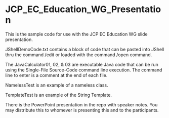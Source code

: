 # JCP_EC_Education_WG_Presentation

This is the sample code for use with the JCP EC Education WG slide presentation.

JShellDemoCode.txt contains a block of code that can be pasted into JShell thru the command /edit or loaded with the command /open command.

The JavaCalculator01, 02, & 03 are executable Java code that can be run using the Single-File Source-Code command line execution. The command line to enter is a comment at the end of each file.

NamelessTest is an example of a nameless class.

TemplateTest is an example of the String Template.

There is the PowerPoint presentation in the repo with speaker notes. You may distribute this to whomever is presenting this and to the participants.
